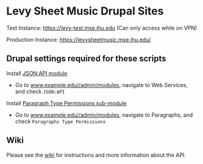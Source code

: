 # Levy Sheet Music Drupal Sites

Test Instance: https://levy-test.mse.jhu.edu (Can only access while on VPN)

Production Instance: https://levysheetmusic.mse.jhu.edu/

## Drupal settings required for these scripts

Install [JSON:API module](https://www.drupal.org/docs/core-modules-and-themes/core-modules/jsonapi-module/api-overview)
 - Go to www.example.edu//admin/modules, navigate to Web Services, and check `JSON:API`

Install [Paragraph Type Permissions sub-module](https://www.drupal.org/project/paragraphs)
 - Go to www.example.edu//admin/modules, navigate to Paragraphs, and check `Paragraphs Type Permissions`

## Wiki
Please see the [wiki](https://github.com/mjanowiecki/levy-api/wiki) for instructions and more information about the API.
